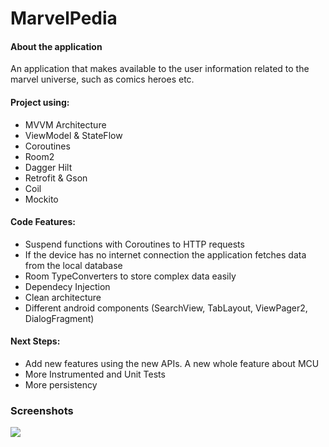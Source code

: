 # MarvelPedia

#### About the application
An application that makes available to the user information related to the marvel universe, such as comics heroes etc.

#### Project using:
- MVVM Architecture
- ViewModel & StateFlow
- Coroutines
- Room2
- Dagger Hilt
- Retrofit & Gson
- Coil
- Mockito

#### Code Features:
- Suspend functions with Coroutines to HTTP requests
- If the device has no internet connection the application fetches data from the local database
- Room TypeConverters to store complex data easily
- Dependecy Injection 
- Clean architecture
- Different android components (SearchView, TabLayout, ViewPager2, DialogFragment)

#### Next Steps:
- Add new features using the new APIs. A new whole feature about MCU
- More Instrumented and Unit Tests
- More persistency

### Screenshots
![](https://i.imgur.com/Idr4Qeo.jpg)
